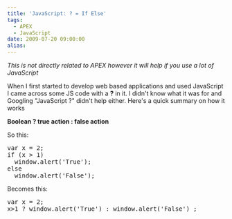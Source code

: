 ```yaml
---
title: 'JavaScript: ? = If Else'
tags:
  - APEX
  - JavaScript
date: 2009-07-20 09:00:00
alias:
---
```


<span style="font-style:italic">This is not directly related to APEX however it will help if you use a lot of JavaScript</span>

When I first started to develop web based applications and used JavaScript I came across some JS code with a <span style="font-weight:bold;">?</span> in it. I didn't know what it was for and Googling "JavaScript ?" didn't help either. Here's a quick summary on how it works

<span style="font-weight:bold;">Boolean ? true action : false action</span>

So this:
<pre class="brush: js">
var x = 2;
if (x > 1)
  window.alert('True');
else
  window.alert('False');
</pre>  

Becomes this: 
<pre class="brush: js">
var x = 2;
x>1 ? window.alert('True') : window.alert('False') ;
</pre>